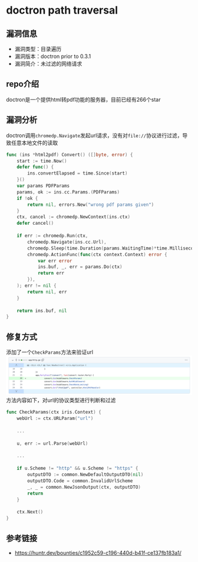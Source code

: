 # doctron path traversal

## 漏洞信息
- 漏洞类型：目录遍历
- 漏洞版本：doctron prior to 0.3.1
- 漏洞简介：未过滤的网络请求

## repo介绍
doctron是一个提供html转pdf功能的服务器，目前已经有266个star

## 漏洞分析
doctron调用`chromedp.Navigate`发起url请求，没有对`file://`协议进行过滤，导致任意本地文件的读取
```go
func (ins *html2pdf) Convert() ([]byte, error) {
	start := time.Now()
	defer func() {
		ins.convertElapsed = time.Since(start)
	}()
	var params PDFParams
	params, ok := ins.cc.Params.(PDFParams)
	if !ok {
		return nil, errors.New("wrong pdf params given")
	}
	ctx, cancel := chromedp.NewContext(ins.ctx)
	defer cancel()

	if err := chromedp.Run(ctx,
		chromedp.Navigate(ins.cc.Url),
		chromedp.Sleep(time.Duration(params.WaitingTime)*time.Millisecond),
		chromedp.ActionFunc(func(ctx context.Context) error {
			var err error
			ins.buf, _, err = params.Do(ctx)
			return err
		}),
	); err != nil {
		return nil, err
	}

	return ins.buf, nil
}
```

## 修复方式
添加了一个`CheckParams`方法来验证url
![images](images/1.png)
方法内容如下，对url的协议类型进行判断和过滤
```go
func CheckParams(ctx iris.Context) {
	webUrl := ctx.URLParam("url")
    
    ...
	
    u, err := url.Parse(webUrl)

    ...

	if u.Scheme != "http" && u.Scheme != "https" {
		outputDTO := common.NewDefaultOutputDTO(nil)
		outputDTO.Code = common.InvalidUrlScheme
		_, _ = common.NewJsonOutput(ctx, outputDTO)
		return
	}

	ctx.Next()
}
```


## 参考链接
- https://huntr.dev/bounties/c1952c59-c196-440d-b41f-ce137fb183a1/